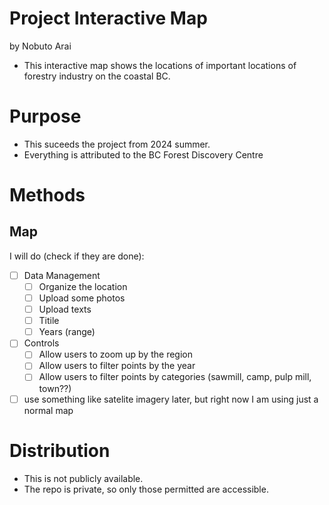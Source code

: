 # Project Interactive Map 
by Nobuto Arai

- This interactive map shows the locations of important locations of forestry industry on the coastal BC. 


# Purpose
- This suceeds the project from 2024 summer. 
- Everything is attributed to the BC Forest Discovery Centre

# Methods
## Map
  I will do (check if they are done):
- [ ] Data Management
  - [ ] Organize the location
  - [ ] Upload some photos
  - [ ] Upload texts
  - [ ] Titile
  - [ ] Years (range)
- [ ] Controls
  - [ ] Allow users to zoom up by the region
  - [ ] Allow users to filter points by the year
  - [ ] Allow users to filter points by categories (sawmill, camp, pulp mill, town??)
- [ ] use something like satelite imagery later, but right now I am using just a normal map
  
# Distribution
 - This is not publicly available. 
 - The repo is private, so only those permitted are accessible. 
